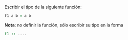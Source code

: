 Escribir el tipo de la siguiente función:

```Haskell
f1 a b = a b
```

**Nota**: no definir la función, sólo escribir su tipo en la forma

```Haskell
f1 :: ....
```
